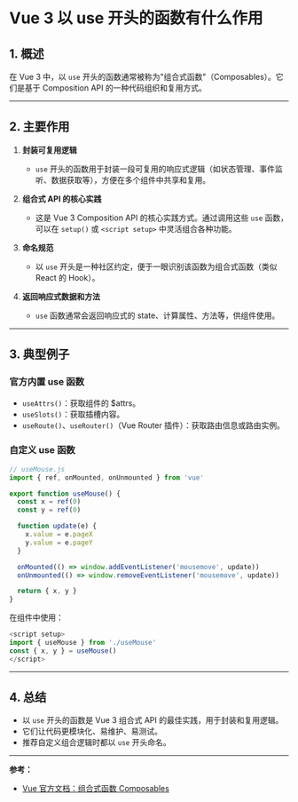 # Vue 3 以 use 开头的函数有什么作用

## 1. 概述

在 Vue 3 中，以 `use` 开头的函数通常被称为"组合式函数"（Composables）。它们是基于 Composition API 的一种代码组织和复用方式。

---

## 2. 主要作用

1. **封装可复用逻辑**
   - `use` 开头的函数用于封装一段可复用的响应式逻辑（如状态管理、事件监听、数据获取等），方便在多个组件中共享和复用。

2. **组合式 API 的核心实践**
   - 这是 Vue 3 Composition API 的核心实践方式。通过调用这些 `use` 函数，可以在 `setup()` 或 `<script setup>` 中灵活组合各种功能。

3. **命名规范**
   - 以 `use` 开头是一种社区约定，便于一眼识别该函数为组合式函数（类似 React 的 Hook）。

4. **返回响应式数据和方法**
   - `use` 函数通常会返回响应式的 state、计算属性、方法等，供组件使用。

---

## 3. 典型例子

### 官方内置 use 函数

- `useAttrs()`：获取组件的 $attrs。
- `useSlots()`：获取插槽内容。
- `useRoute()`、`useRouter()`（Vue Router 插件）：获取路由信息或路由实例。

### 自定义 use 函数

```js
// useMouse.js
import { ref, onMounted, onUnmounted } from 'vue'

export function useMouse() {
  const x = ref(0)
  const y = ref(0)

  function update(e) {
    x.value = e.pageX
    y.value = e.pageY
  }

  onMounted(() => window.addEventListener('mousemove', update))
  onUnmounted(() => window.removeEventListener('mousemove', update))

  return { x, y }
}
```

在组件中使用：

```js
<script setup>
import { useMouse } from './useMouse'
const { x, y } = useMouse()
</script>
```

---

## 4. 总结

- 以 `use` 开头的函数是 Vue 3 组合式 API 的最佳实践，用于封装和复用逻辑。
- 它们让代码更模块化、易维护、易测试。
- 推荐自定义组合逻辑时都以 `use` 开头命名。

---

**参考：**
- [Vue 官方文档：组合式函数 Composables](https://vuejs.org/guide/reusability/composables.html) 
